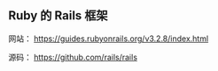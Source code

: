 ## Ruby 的 Rails 框架

网站： https://guides.rubyonrails.org/v3.2.8/index.html

源码： https://github.com/rails/rails